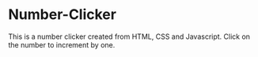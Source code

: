 # Number-Clicker
This is a number clicker created from HTML, CSS and Javascript. Click on the number to increment by one.
